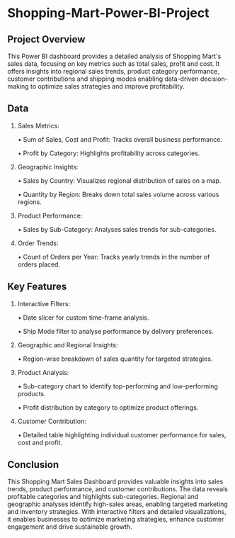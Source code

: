 # Shopping-Mart-Power-BI-Project

## Project Overview

This Power BI dashboard provides a detailed analysis of Shopping Mart's sales data, focusing on key metrics such as total sales, profit and cost. It offers insights into regional sales trends, product category performance, customer contributions and shipping modes enabling data-driven decision-making to optimize sales strategies and improve profitability.


## Data
1.	Sales Metrics:
   
     •	Sum of Sales, Cost and Profit: Tracks overall business performance.
     
     •	Profit by Category: Highlights profitability across categories.

2.	Geographic Insights:
   
     •   Sales by Country: Visualizes regional distribution of sales on a map.
     
     •	Quantity by Region: Breaks down total sales volume across various regions.

3.	Product Performance:
   
     •	Sales by Sub-Category: Analyses sales trends for sub-categories.

4.	Order Trends:
   
     •	Count of Orders per Year: Tracks yearly trends in the number of orders placed.

  
  ## Key Features
  
1.	Interactive Filters:
   
     •	Date slicer for custom time-frame analysis.
     
     •	Ship Mode filter to analyse performance by delivery preferences.

2.	Geographic and Regional Insights:
   
     •	Region-wise breakdown of sales quantity for targeted strategies.

3.	Product Analysis:
   
     •	Sub-category chart to identify top-performing and low-performing products.
   
     •	Profit distribution by category to optimize product offerings.

4.	Customer Contribution:
   
     •	Detailed table highlighting individual customer performance for sales, cost and profit.

  ## Conclusion

This Shopping Mart Sales Dashboard provides valuable insights into sales trends, product performance, and customer contributions. The data reveals profitable categories and highlights sub-categories. Regional and geographic analyses identify high-sales areas, enabling targeted marketing and inventory strategies.  With interactive filters and detailed visualizations, it enables businesses to optimize marketing strategies, enhance customer engagement and drive sustainable growth.


